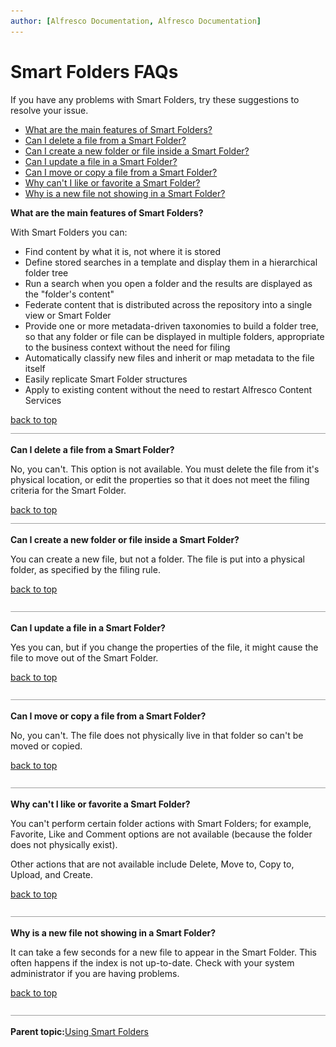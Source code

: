 ```yaml
---
author: [Alfresco Documentation, Alfresco Documentation]
---
```


# Smart Folders FAQs

If you have any problems with Smart Folders, try these suggestions to resolve your issue.

-   [What are the main features of Smart Folders?](sf-faqs.md#1a)
-   [Can I delete a file from a Smart Folder?](sf-faqs.md#2)
-   [Can I create a new folder or file inside a Smart Folder?](sf-faqs.md#3)
-   [Can I update a file in a Smart Folder?](sf-faqs.md#4)
-   [Can I move or copy a file from a Smart Folder?](sf-faqs.md#5)
-   [Why can't I like or favorite a Smart Folder?](sf-faqs.md#6)
-   [Why is a new file not showing in a Smart Folder?](sf-faqs.md#7)

**What are the main features of Smart Folders?**

With Smart Folders you can:

-   Find content by what it is, not where it is stored
-   Define stored searches in a template and display them in a hierarchical folder tree
-   Run a search when you open a folder and the results are displayed as the "folder's content"
-   Federate content that is distributed across the repository into a single view or Smart Folder
-   Provide one or more metadata-driven taxonomies to build a folder tree, so that any folder or file can be displayed in multiple folders, appropriate to the business context without the need for filing
-   Automatically classify new files and inherit or map metadata to the file itself
-   Easily replicate Smart Folder structures
-   Apply to existing content without the need to restart Alfresco Content Services

[back to top](sf-faqs.md#)![](../images/hr.png)

**Can I delete a file from a Smart Folder?**

No, you can't. This option is not available. You must delete the file from it's physical location, or edit the properties so that it does not meet the filing criteria for the Smart Folder.

[back to top](sf-faqs.md#) ![](../images/hr.png)

**Can I create a new folder or file inside a Smart Folder?**

You can create a new file, but not a folder. The file is put into a physical folder, as specified by the filing rule.

[back to top](sf-faqs.md#)

![](../images/hr.png)

**Can I update a file in a Smart Folder?**

Yes you can, but if you change the properties of the file, it might cause the file to move out of the Smart Folder.

[back to top](sf-faqs.md#)

![](../images/hr.png)

**Can I move or copy a file from a Smart Folder?**

No, you can't. The file does not physically live in that folder so can't be moved or copied.

[back to top](sf-faqs.md#)

![](../images/hr.png)

**Why can't I like or favorite a Smart Folder?**

You can't perform certain folder actions with Smart Folders; for example, Favorite, Like and Comment options are not available \(because the folder does not physically exist\).

Other actions that are not available include Delete, Move to, Copy to, Upload, and Create.

[back to top](sf-faqs.md#)

![](../images/hr.png)

**Why is a new file not showing in a Smart Folder?**

It can take a few seconds for a new file to appear in the Smart Folder. This often happens if the index is not up-to-date. Check with your system administrator if you are having problems.

[back to top](sf-faqs.md#)

![](../images/hr.png)

**Parent topic:**[Using Smart Folders](../concepts/sf-using-intro.md)


